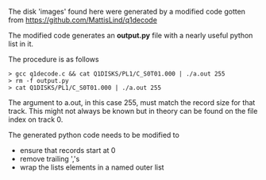 

The disk 'images' found here were generated by a modified
code gotten from https://github.com/MattisLind/q1decode

The modified code generates an **output.py** file with a
nearly useful python list in it.

The procedure is as follows

    > gcc q1decode.c && cat Q1DISKS/PL1/C_S0T01.000 | ./a.out 255
    > rm -f output.py
    > cat Q1DISKS/PL1/C_S0T01.000 | ./a.out 255

The argument to a.out, in this case 255, must match the record size for that
track. This might not always be known but in theory can be found on the file
index on track 0.

The generated python code needs to be modified to

* ensure that records start at 0
* remove trailing ','s
* wrap the lists elements in a named outer list
